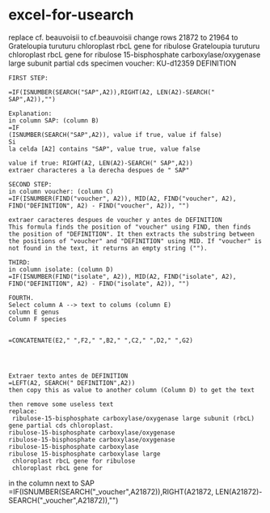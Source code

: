 # excel-for-usearch

replace cf. beauvoisii to cf.beauvoisii 
change rows 21872 to 21964 to Grateloupia turuturu chloroplast rbcL gene for ribulose Grateloupia turuturu chloroplast rbcL gene for ribulose 15-bisphosphate carboxylase/oxygenase large subunit partial cds specimen voucher: KU-d12359 DEFINITION


````
FIRST STEP:

=IF(ISNUMBER(SEARCH("SAP",A2)),RIGHT(A2, LEN(A2)-SEARCH(" SAP",A2)),"")

Explanation:
in column SAP: (column B)
=IF
(ISNUMBER(SEARCH("SAP",A2)), value if true, value if false)
Si
la celda [A2] contains "SAP", value true, value false

value if true: RIGHT(A2, LEN(A2)-SEARCH(" SAP",A2))
extraer characteres a la derecha despues de " SAP"

SECOND STEP:
in column voucher: (column C)
=IF(ISNUMBER(FIND("voucher", A2)), MID(A2, FIND("voucher", A2), FIND("DEFINITION", A2) - FIND("voucher", A2)), "")

extraer caracteres despues de voucher y antes de DEFINITION
This formula finds the position of "voucher" using FIND, then finds the position of "DEFINITION". It then extracts the substring between the positions of "voucher" and "DEFINITION" using MID. If "voucher" is not found in the text, it returns an empty string ("").

THIRD:
in column isolate: (column D)
=IF(ISNUMBER(FIND("isolate", A2)), MID(A2, FIND("isolate", A2), FIND("DEFINITION", A2) - FIND("isolate", A2)), "")

FOURTH.
Select column A --> text to colums (column E)
column E genus
Column F species


=CONCATENATE(E2," ",F2," ",B2," ",C2," ",D2," ",G2)




Extraer texto antes de DEFINITION
=LEFT(A2, SEARCH(" DEFINITION",A2))
then copy this as value to another column (Column D) to get the text

then remove some useless text 
replace:
 ribulose-15-bisphosphate carboxylase/oxygenase large subunit (rbcL) gene partial cds chloroplast.
ribulose-15-bisphosphate carboxylase/oxygenase 
ribulose-15-bisphosphate carboxylase/oxygenase
ribulose-15-bisphosphate carboxylase 
ribulose 15-bisphosphate carboxylase large
 chloroplast rbcL gene for ribulose
 chloroplast rbcL gene for 
````
in the column next to SAP
=IF(ISNUMBER(SEARCH("_voucher",A21872)),RIGHT(A21872, LEN(A21872)-SEARCH("_voucher",A21872)),"")
